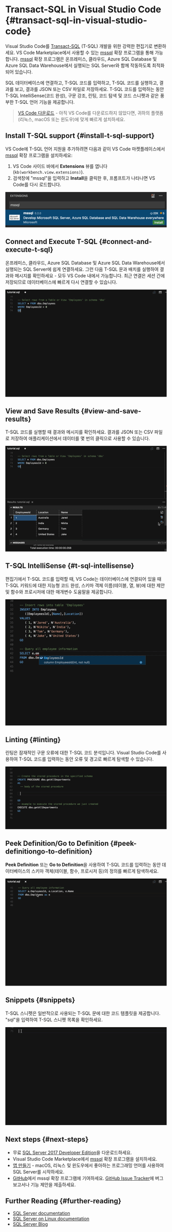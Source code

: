 # Transact-SQL in Visual Studio Code {#transact-sql-in-visual-studio-code}

Visual Studio Code를 [Transact-SQL] (T-SQL) 개발을 위한 강력한 편집기로 변환하세요. VS Code Marketplace에서 사용할 수 있는 [mssql] 확장 프로그램을 통해 가능합니다. [mssql] 확장 프로그램은 온프레미스, 클라우드, Azure SQL Database 및 Azure SQL Data Warehouse에서 실행되는 SQL Server와 함께 작동하도록 최적화되어 있습니다.

SQL 데이터베이스에 연결하고, T-SQL 코드를 입력하고, T-SQL 코드를 실행하고, 결과를 보고, 결과를 JSON 또는 CSV 파일로 저장하세요. T-SQL 코드를 입력하는 동안 T-SQL IntelliSense(코드 완성), 구문 강조, 린팅, 코드 탐색 및 코드 스니펫과 같은 풍부한 T-SQL 언어 기능을 제공합니다.

> [VS Code 다운로드] - 아직 VS Code를 다운로드하지 않았다면, 귀하의 플랫폼(리눅스, macOS 또는 윈도우)에 맞게 빠르게 설치하세요.

## Install T-SQL support {#install-t-sql-support}

VS Code에 T-SQL 언어 지원을 추가하려면 다음과 같이 VS Code 마켓플레이스에서 [mssql] 확장 프로그램을 설치하세요:

1. VS Code 사이드 바에서 **Extensions** 뷰를 엽니다 (`kb(workbench.view.extensions)`).
2. 검색창에 "mssql"을 입력하고 **Install**을 클릭한 후, 프롬프트가 나타나면 VS Code를 다시 로드합니다.

![install mssql extension](images/tsql/install-mssql.png)

## Connect and Execute T-SQL {#connect-and-execute-t-sql}

온프레미스, 클라우드, Azure SQL Database 및 Azure SQL Data Warehouse에서 실행되는 SQL Server에 쉽게 연결하세요. 그런 다음 T-SQL 문과 배치를 실행하여 결과와 메시지를 확인하세요 - 모두 VS Code 내에서 가능합니다. 최근 연결은 세션 간에 저장되므로 데이터베이스에 빠르게 다시 연결할 수 있습니다.

![Execute T-SQL](images/tsql/execute.gif)

## View and Save Results {#view-and-save-results}

T-SQL 코드를 실행할 때 결과와 메시지를 확인하세요. 결과를 JSON 또는 CSV 파일로 저장하여 애플리케이션에서 데이터를 몇 번의 클릭으로 사용할 수 있습니다.

![Save T-SQL](images/tsql/save.gif)

## T-SQL IntelliSense {#t-sql-intellisense}

편집기에서 T-SQL 코드를 입력할 때, VS Code는 데이터베이스에 연결되어 있을 때 T-SQL 키워드에 대한 지능형 코드 완성, 스키마 객체 이름(테이블, 열, 뷰)에 대한 제안 및 함수와 프로시저에 대한 매개변수 도움말을 제공합니다.

![tsql intellisense](images/tsql/intellisense.gif)

## Linting {#linting}

린팅은 잠재적인 구문 오류에 대한 T-SQL 코드 분석입니다. Visual Studio Code를 사용하여 T-SQL 코드를 입력하는 동안 오류 및 경고로 빠르게 탐색할 수 있습니다.

![tsql linting](images/tsql/linting.gif)

## Peek Definition/Go to Definition {#peek-definitiongo-to-definition}

**Peek Definition** 또는 **Go to Definition**을 사용하여 T-SQL 코드를 입력하는 동안 데이터베이스의 스키마 객체(테이블, 함수, 프로시저 등)의 정의를 빠르게 탐색하세요.

![tsql peek definition](images/tsql/peekdefinition.gif)

## Snippets {#snippets}

T-SQL 스니펫은 일반적으로 사용되는 T-SQL 문에 대한 코드 템플릿을 제공합니다. "sql"을 입력하여 T-SQL 스니펫 목록을 확인하세요.

![tsql snippets](images/tsql/snippets.gif)

## Next steps {#next-steps}

* 무료 [SQL Server 2017 Developer Edition]을 다운로드하세요.
* Visual Studio Code Marketplace에서 [mssql] 확장 프로그램을 설치하세요.
* [앱 만들기] - macOS, 리눅스 및 윈도우에서 좋아하는 프로그래밍 언어를 사용하여 SQL Server를 시작하세요.
* [GitHub]에서 mssql 확장 프로그램에 기여하세요. [GitHub Issue Tracker]에 버그 보고서나 기능 제안을 제출하세요.

## Further Reading {#further-reading}

* [SQL Server documentation]
* [SQL Server on Linux documentation]
* [SQL Server Blog]

[앱 만들기]: https://aka.ms/sqldev
[VS Code 다운로드]: https://code.visualstudio.com/download
[GitHub]: https://github.com/microsoft/vscode-mssql
[GitHub Issue Tracker]: https://github.com/microsoft/vscode-mssql/issues
[mssql]: https://aka.ms/mssql-marketplace
[SQL Server 2017 Developer Edition]: https://www.microsoft.com/sql-server/sql-server-downloads
[SQL Server Blog]: https://blogs.technet.microsoft.com/dataplatforminsider/
[SQL Server documentation]: https://learn.microsoft.com/sql/sql-server
[SQL Server on Linux documentation]: https://learn.microsoft.com/sql/linux/sql-server-linux-overview/
[Transact-SQL]: https://learn.microsoft.com/sql/t-sql/language-reference